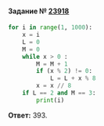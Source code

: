 #### Задание № [23918](https://inf-ege.sdamgia.ru/problem?id=23918)

```python
for i in range(1, 1000):
    x = i
    L = 0 
    M = 0
    while x > 0 :
        M = M + 1
        if (x % 2) != 0:
            L = L + x % 8
        x = x // 8 
    if L == 2 and M == 3:
        print(i)
```
**Ответ:** 393.
